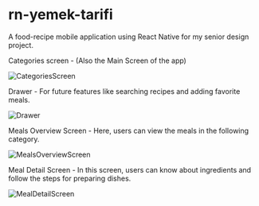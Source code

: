 # rn-yemek-tarifi
A food-recipe mobile application using React Native for my senior design project.

Categories screen - (Also the Main Screen of the app)

![CategoriesScreen](https://github.com/engnect/rn-yemek-tarifi/assets/55207395/c331a71e-c6c3-4670-8815-13d806d22a4a)

Drawer - For future features like searching recipes and adding favorite meals.

![Drawer](https://github.com/engnect/rn-yemek-tarifi/assets/55207395/637d4038-ba7c-4d58-a395-1f2208f54ea8)

Meals Overview Screen - Here, users can view the meals in the following category.

![MealsOverviewScreen](https://github.com/engnect/rn-yemek-tarifi/assets/55207395/78b76018-3852-4902-88ef-ba148b21e1fa)

Meal Detail Screen - In this screen, users can know about ingredients and follow the steps for preparing dishes.

![MealDetailScreen](https://github.com/engnect/rn-yemek-tarifi/assets/55207395/ce36f520-a955-4d0c-a3e3-5440ab52b8a6)

